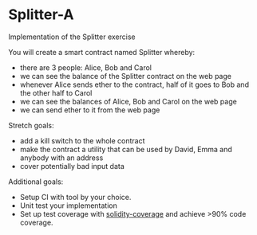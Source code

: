 # Splitter-A
Implementation of the Splitter exercise
<p>You will create a smart contract named Splitter whereby:</p>
<ul>
    <li>there are 3 people: Alice, Bob and Carol</li>
    <li>we can see the balance of the Splitter contract on the
        web page</li>
    <li>whenever Alice sends ether to the contract, half of it
        goes to Bob and the other half to Carol</li>
    <li>we can see the balances of Alice, Bob and Carol on the
        web page</li>
    <li>we can send ether to it from the web page</li>
</ul>
<p>Stretch goals:</p>
<ul>
    <li>add a kill switch to the whole contract</li>
    <li>make the contract a utility that can be used by David,
        Emma and anybody with an address</li>
    <li>cover potentially bad input data</li>
</ul>
<p>Additional goals:</p>
<ul>
    <li>Setup CI with tool by your choice.</li>
    <li>Unit test your implementation</li>
    <li>Set up test coverage with <a href="https://github.com/sc-forks/solidity-coverage">solidity-coverage</a>
        and achieve >90% code coverage.</li>
</ul>

